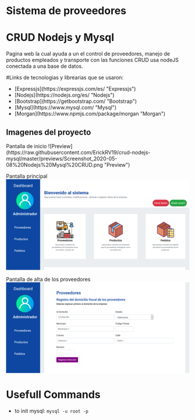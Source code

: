# Sistema de proveedores
# CRUD Nodejs y Mysql

Pagina web la cual ayuda a un el control de proveedores, manejo de productos empleados y  transporte con las funciones CRUD usa nodeJS conectada a una base de datos.

#Links de tecnologias y librearias que se usaron:
<ul>
<li>[Expressjs](https://expressjs.com/es/ "Expressjs")
<li>[Nodejs](https://nodejs.org/es/ "Nodejs")
<li>[Bootstrap](https://getbootstrap.com/ "Bootstrap")
<li>[Mysql](https://www.mysql.com/ "Mysql")
<li>[Morgan](https://www.npmjs.com/package/morgan "Morgan")
</li>
</ul>
<h2>Imagenes del proyecto</h2>
Pantalla de inicio
![Preview](https://raw.githubusercontent.com/ErickRV19/crud-nodejs-mysql/master/previews/Screenshot_2020-05-08%20Nodejs%20Mysql%20CRUD.png "Preview")


Pantalla principal
![Preview 2]( https://raw.githubusercontent.com/ErickRV19/crud-nodejs-mysql/master/previews/1.png "Preview 2")


Pantalla de alta de los proveedores
![Preview](https://raw.githubusercontent.com/ErickRV19/crud-nodejs-mysql/master/previews/Screenshot_2020-05-08%20Nodejs%20Mysql%20CRUD4.png "Preview")

# Usefull Commands
- to init mysql: `mysql -u root -p`
